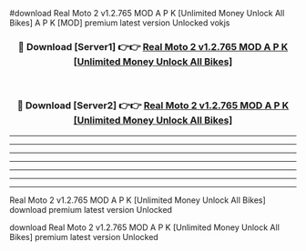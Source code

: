 #download Real Moto 2 v1.2.765 MOD A P K [Unlimited Money Unlock All Bikes]  A P K [MOD] premium latest version Unlocked vokjs 



<div align="center">
<h3>🔴 Download [Server1] 👉👉 <a href="https://apkdownload2.web.app/">Real Moto 2 v1.2.765 MOD A P K [Unlimited Money Unlock All Bikes] </a></h3><br>

<h3>🔴 Download [Server2] 👉👉 <a href="https://apkdownload2.web.app/">Real Moto 2 v1.2.765 MOD A P K [Unlimited Money Unlock All Bikes] </a></h3>
</div>





----------------------------------------------------------

----------------------------------------------------------

----------------------------------------------------------

----------------------------------------------------------

----------------------------------------------------------

----------------------------------------------------------

----------------------------------------------------------

Real Moto 2 v1.2.765 MOD A P K [Unlimited Money Unlock All Bikes]  download premium latest version Unlocked

download Real Moto 2 v1.2.765 MOD A P K [Unlimited Money Unlock All Bikes]  premium latest version Unlocked
